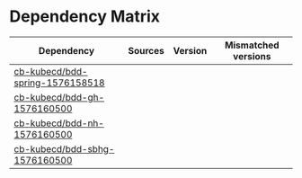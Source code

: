 # Dependency Matrix

Dependency | Sources | Version | Mismatched versions
---------- | ------- | ------- | -------------------
[cb-kubecd/bdd-spring-1576158518](https://github.com/cb-kubecd/bdd-spring-1576158518.git) |  | []() | 
[cb-kubecd/bdd-gh-1576160500](https://github.com/cb-kubecd/bdd-gh-1576160500.git) |  | []() | 
[cb-kubecd/bdd-nh-1576160500](https://github.com/cb-kubecd/bdd-nh-1576160500.git) |  | []() | 
[cb-kubecd/bdd-sbhg-1576160500](https://github.com/cb-kubecd/bdd-sbhg-1576160500.git) |  | []() | 

